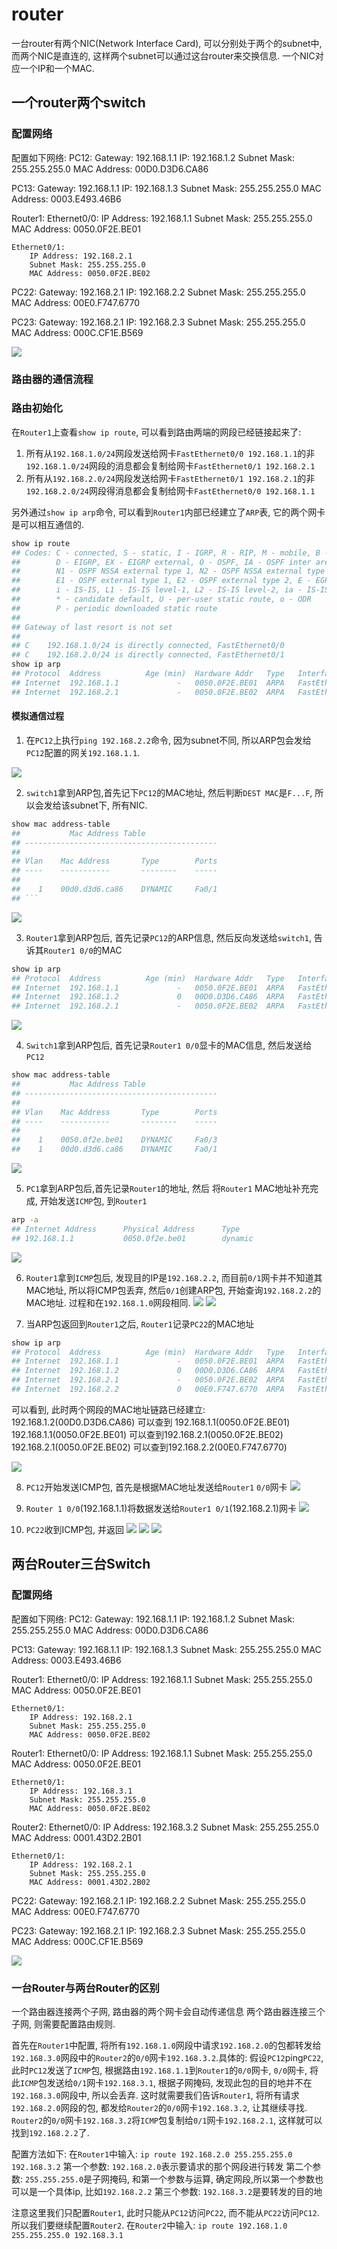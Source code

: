 # router

一台router有两个NIC(Network Interface Card), 可以分别处于两个的subnet中, 而两个NIC是直连的, 这样两个subnet可以通过这台router来交换信息.
一个NIC对应一个IP和一个MAC.


## 一个router两个switch
### 配置网络
配置如下网络:
PC12:
    Gateway: 192.168.1.1
    IP: 192.168.1.2
    Subnet Mask: 255.255.255.0
    MAC Address: 00D0.D3D6.CA86

PC13:
    Gateway: 192.168.1.1
    IP: 192.168.1.3
    Subnet Mask: 255.255.255.0
    MAC Address: 0003.E493.46B6

Router1:
    Ethernet0/0:
        IP Address: 192.168.1.1
        Subnet Mask: 255.255.255.0
        MAC Address: 0050.0F2E.BE01

    Ethernet0/1:
        IP Address: 192.168.2.1
        Subnet Mask: 255.255.255.0
        MAC Address: 0050.0F2E.BE02

PC22:
    Gateway: 192.168.2.1
    IP: 192.168.2.2
    Subnet Mask: 255.255.255.0
    MAC Address: 00E0.F747.6770

PC23:
    Gateway: 192.168.2.1
    IP: 192.168.2.3
    Subnet Mask: 255.255.255.0
    MAC Address: 000C.CF1E.B569

![](./router/0.png)


### 路由器的通信流程

### 路由初始化
在`Router1`上查看`show ip route`, 可以看到路由两端的网段已经链接起来了:
1. 所有从`192.168.1.0/24`网段发送给网卡`FastEthernet0/0 192.168.1.1`的非`192.168.1.0/24`网段的消息都会复制给网卡`FastEthernet0/1 192.168.2.1`
1. 所有从`192.168.2.0/24`网段发送给网卡`FastEthernet0/1 192.168.2.1`的非`192.168.2.0/24`网段得消息都会复制给网卡`FastEthernet0/0 192.168.1.1`

另外通过`show ip arp`命令, 可以看到`Router1`内部已经建立了`ARP`表, 它的两个网卡是可以相互通信的.
```sh
show ip route
## Codes: C - connected, S - static, I - IGRP, R - RIP, M - mobile, B - BGP
##        D - EIGRP, EX - EIGRP external, O - OSPF, IA - OSPF inter area
##        N1 - OSPF NSSA external type 1, N2 - OSPF NSSA external type 2
##        E1 - OSPF external type 1, E2 - OSPF external type 2, E - EGP
##        i - IS-IS, L1 - IS-IS level-1, L2 - IS-IS level-2, ia - IS-IS inter area
##        * - candidate default, U - per-user static route, o - ODR
##        P - periodic downloaded static route
## 
## Gateway of last resort is not set
## 
## C    192.168.1.0/24 is directly connected, FastEthernet0/0
## C    192.168.2.0/24 is directly connected, FastEthernet0/1
show ip arp
## Protocol  Address          Age (min)  Hardware Addr   Type   Interface
## Internet  192.168.1.1             -   0050.0F2E.BE01  ARPA   FastEthernet0/0
## Internet  192.168.2.1             -   0050.0F2E.BE02  ARPA   FastEthernet0/1
```


#### 模拟通信过程


1. 在`PC12`上执行`ping 192.168.2.2`命令, 因为subnet不同, 所以ARP包会发给`PC12`配置的网关`192.168.1.1`.

![](./router/1.png)


2. `switch1`拿到ARP包,首先记下`PC12`的MAC地址, 然后判断`DEST MAC`是`F...F`, 所以会发给该subnet下, 所有NIC.

```sh
show mac address-table 
##           Mac Address Table
## -------------------------------------------
## 
## Vlan    Mac Address       Type        Ports
## ----    -----------       --------    -----
## 
##    1    00d0.d3d6.ca86    DYNAMIC     Fa0/1
## ```
```
![](./router/2.png)

3. `Router1`拿到ARP包后, 首先记录`PC12`的ARP信息, 然后反向发送给`switch1`, 告诉其`Router1 0/0`的MAC

```sh
show ip arp
## Protocol  Address          Age (min)  Hardware Addr   Type   Interface
## Internet  192.168.1.1             -   0050.0F2E.BE01  ARPA   FastEthernet0/0
## Internet  192.168.1.2             0   00D0.D3D6.CA86  ARPA   FastEthernet0/0
## Internet  192.168.2.1             -   0050.0F2E.BE02  ARPA   FastEthernet0/1
```

![](./router/3.png)


4. `Switch1`拿到ARP包后, 首先记录`Router1 0/0`显卡的MAC信息, 然后发送给`PC12`
```sh
show mac address-table 
##           Mac Address Table
## -------------------------------------------
## 
## Vlan    Mac Address       Type        Ports
## ----    -----------       --------    -----
## 
##    1    0050.0f2e.be01    DYNAMIC     Fa0/3
##    1    00d0.d3d6.ca86    DYNAMIC     Fa0/1

```

![](./router/3-1.png)



5. `PC1`拿到ARP包后,首先记录`Router1`的地址, 然后 将`Router1` MAC地址补充完成, 开始发送`ICMP`包, 到`Router1`

```sh
arp -a
## Internet Address      Physical Address      Type
## 192.168.1.1           0050.0f2e.be01        dynamic

```

![](./router/4.png)

6. `Router1`拿到`ICMP`包后, 发现目的IP是`192.168.2.2`, 而目前`0/1`网卡并不知道其MAC地址, 所以将ICMP包丢弃, 然后`0/1`创建ARP包, 开始查询`192.168.2.2`的MAC地址. 过程和在`192.168.1.0`网段相同.
![](./router/5.png)
![](./router/6.png)

7. 当ARP包返回到`Router1`之后, `Router1`记录`PC22`的MAC地址
```sh
show ip arp
## Protocol  Address          Age (min)  Hardware Addr   Type   Interface
## Internet  192.168.1.1             -   0050.0F2E.BE01  ARPA   FastEthernet0/0
## Internet  192.168.1.2             0   00D0.D3D6.CA86  ARPA   FastEthernet0/0
## Internet  192.168.2.1             -   0050.0F2E.BE02  ARPA   FastEthernet0/1
## Internet  192.168.2.2             0   00E0.F747.6770  ARPA   FastEthernet0/1
```

可以看到, 此时两个网段的MAC地址链路已经建立:
192.168.1.2(00D0.D3D6.CA86) 可以查到 192.168.1.1(0050.0F2E.BE01)
192.168.1.1(0050.0F2E.BE01) 可以查到192.168.2.1(0050.0F2E.BE02)
192.168.2.1(0050.0F2E.BE02) 可以查到192.168.2.2(00E0.F747.6770)

![](./router/7.png)


8. `PC12`开始发送ICMP包, 首先是根据MAC地址发送给`Router1` `0/0`网卡
![](./router/8.png)

9. `Router 1 0/0`(192.168.1.1)将数据发送给`Router1 0/1`(192.168.2.1)网卡
![](./router/9.png)

10. `PC22`收到ICMP包, 并返回
![](./router/10.png)
![](./router/11.png)
![](./router/12.png)


## 两台Router三台Switch


### 配置网络
配置如下网络:
PC12:
    Gateway: 192.168.1.1
    IP: 192.168.1.2
    Subnet Mask: 255.255.255.0
    MAC Address: 00D0.D3D6.CA86

PC13:
    Gateway: 192.168.1.1
    IP: 192.168.1.3
    Subnet Mask: 255.255.255.0
    MAC Address: 0003.E493.46B6

Router1:
    Ethernet0/0:
        IP Address: 192.168.1.1
        Subnet Mask: 255.255.255.0
        MAC Address: 0050.0F2E.BE01

    Ethernet0/1:
        IP Address: 192.168.2.1
        Subnet Mask: 255.255.255.0
        MAC Address: 0050.0F2E.BE02

Router1:
    Ethernet0/0:
        IP Address: 192.168.1.1
        Subnet Mask: 255.255.255.0
        MAC Address: 0050.0F2E.BE01

    Ethernet0/1:
        IP Address: 192.168.3.1
        Subnet Mask: 255.255.255.0
        MAC Address: 0050.0F2E.BE02


Router2:
    Ethernet0/0:
        IP Address: 192.168.3.2
        Subnet Mask: 255.255.255.0
        MAC Address: 0001.43D2.2B01

    Ethernet0/1:
        IP Address: 192.168.2.1
        Subnet Mask: 255.255.255.0
        MAC Address: 0001.43D2.2B02

PC22:
    Gateway: 192.168.2.1
    IP: 192.168.2.2
    Subnet Mask: 255.255.255.0
    MAC Address: 00E0.F747.6770

PC23:
    Gateway: 192.168.2.1
    IP: 192.168.2.3
    Subnet Mask: 255.255.255.0
    MAC Address: 000C.CF1E.B569

![](./router/13.png)


### 一台Router与两台Router的区别
一个路由器连接两个子网, 路由器的两个网卡会自动传递信息
两个路由器连接三个子网, 则需要配置路由规则.

首先在`Router1`中配置, 将所有`192.168.1.0`网段中请求`192.168.2.0`的包都转发给`192.168.3.0`网段中的`Router2`的`0/0`网卡`192.168.3.2`.具体的:
假设`PC12`ping`PC22`, 此时`PC12`发送了`ICMP`包, 根据路由`192.168.1.1`到`Router1`的`0/0`网卡, `0/0`网卡, 将此`ICMP`包发送给`0/1`网卡`192.168.3.1`, 根据子网掩码, 发现此包的目的地并不在`192.168.3.0`网段中, 所以会丢弃. 这时就需要我们告诉`Router1`, 将所有请求`192.168.2.0`网段的包, 都发给`Router2`的`0/0`网卡`192.168.3.2`, 让其继续寻找.
`Router2`的`0/0`网卡`192.168.3.2`将`ICMP`包复制给`0/1`网卡`192.168.2.1`, 这样就可以找到`192.168.2.2`了.

配置方法如下:
在`Router1`中输入: `ip route 192.168.2.0 255.255.255.0 192.168.3.2`
第一个参数: `192.168.2.0`表示要请求的那个网段进行转发
第二个参数: `255.255.255.0`是子网掩码, 和第一个参数与运算, 确定网段,所以第一个参数也可以是一个具体ip, 比如`192.168.2.2`
第三个参数: `192.168.3.2`是要转发的目的地

注意这里我们只配置`Router1`, 此时只能从`PC12`访问`PC22`, 而不能从`PC22`访问`PC12`. 所以我们要继续配置`Router2`.
在`Router2`中输入: `ip route 192.168.1.0 255.255.255.0 192.168.3.1`

